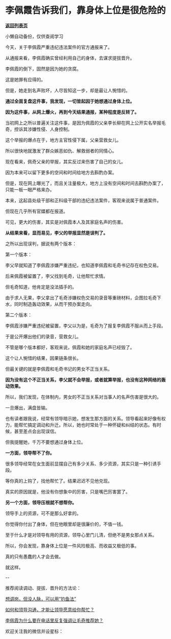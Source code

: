 # 李佩霞告诉我们，靠身体上位是很危险的

[**返回列表页**](/gzh/费曼的小茶馆)

小懒自动备份，仅供查阅学习

今天，关于李佩霞严重违纪违法案件的官方通报来了。

从通报来看，李佩霞确实曾经利用自己的身体，去谋求提拔晋升。

李佩霞的倒下，固然是因为她的贪腐。

这是她罪有应得的。

但是，她走到名声败坏，人尽皆知这一步，却是最让人惋惜的。

**通过全面复盘这件事，我发现，一切皆起因于她想通过身体上位。**

**因为这件事，从网上爆火，再到今天结果通报，某种程度是反转了。**

当初网上之所以普遍关注这件事，是因为佩霞的父亲李长柳在网上公开实名举报毛奇，控诉其涉嫌性侵、人身控制。

这个举报的爆点在于，地方主官性侵下属，父亲营救女儿。  

所以很快地就激发了群众嫉恶如仇、解救弱者的同情心。

现在看来，佩奇父亲的举报，其实反过来伤害了自己的女儿。

因为本来可以留下更多的空间和时间给地方去斟酌办案。

但是，现在网上曝光了，而且关注量极大，地方上没有空间和时间去斟酌办案了，只能一板一眼严格来办。  

本来，这起县处级干部和正科级干部的违纪违法案件，客观来说属于普通案件。

但现在几乎所有官媒都在报道。  

可见，更大的伤害，其实是对佩霞本人及其家庭名声的伤害。  

**从结果来看，显而易见，李父的举报显然是误判了。**

之所以出现误判，据说有两个版本：

第一个版本：

李父早就知道了李佩霞涉嫌严重违纪，也知道李佩霞和毛奇书记存在权色交易。

后来佩霞被留置了，李父找到毛奇，让他帮忙求情。

但毛奇知道，他肯定是没法插手的。

由于求人无果，李父拿出了毛奇涉嫌权色交易的录音等重磅材料，企图拉毛奇下水，同时制造轰动效果，从而干预办案走向。

第二个版本：  

李佩霞涉嫌严重违纪被留置，李父以为是，毛奇为了报复李佩霞不服从而上手段。  

于是公开爆出他们的录音，营救女儿。

不管是哪个版本都好，客观来说，佩霞和她的家庭名声已经毁了。  

这个让人惋惜的结果，因果链条很长。

但最关键的就是李佩霞和毛奇书记的男女不正当关系。

**因为没有这个不正当关系，李父就不会举报，或者就算举报，也没有这种网络的轰动效果。**

所以，我们发现，在体制内，男女的不正当关系对当事人的名声伤害是很大的。

一旦爆出，满盘皆输。

也有读者跟我说，经常有领导暗示她，想发生那方面的关系。领导看起来好像有权力，能帮忙搞定调动和升迁。所以，她也时常处于一种怀疑和纠结的状态。有时候，甚至差点会出现误信。

但我提醒她，千万不要想通过身体上位。

**一方面，领导帮不了你。**

很多领导经常在女生面前显摆自己有多少关系、多少资源，其实只是一种引诱手段。

等你真的上钩了，找他帮忙了。结果迟迟不见他兑现。

真实的原因就是，他没有你想象中的厉害，只是嘴巴厉害罢了。

**另一个方面，领导压根就不想帮你。**  

领导手上的资源，可不是那么好拿的。

你觉得你付出了身体，但在他眼里却是很廉价的，不值一钱。

至于什么才是对领导有用的资源，领导心里门儿清，但绝不是男女那点关系。

所以，你会发现，靠身体上位是一件风险极高、而收益又极低的事。

真的只有愚蠢的人才会去做。  

就这样。  

\--  

推荐阅读调动、提拔、晋升的方法论：  

[想调岗，但没人脉，可以用“钓鱼法”](http://mp.weixin.qq.com/s?__biz=Mzk0MzcyOTA5Ng==&mid=2247487787&idx=1&sn=64130f9297a13aaf067406382498fd61&chksm=c32e218cf459a89a384ed72212f3e7b5c1a008fb9e87cca719a53a8c8d6bc5ac62568985fd94&scene=21#wechat_redirect)  

[如何和领导沟通，才能让领导愿意给你帮忙？](http://mp.weixin.qq.com/s?__biz=Mzk0MzcyOTA5Ng==&mid=2247487758&idx=2&sn=5a3f955b81608ed8b402fa55e55f19ec&chksm=c32e21a9f459a8bf96221700fa5506774ee67a997397faa707a4e59b3e4c1be892c444e4ecdc&scene=21#wechat_redirect)  

[李佩霞为什么要在电话里反复强调让毛奇推荐她？](http://mp.weixin.qq.com/s?__biz=Mzk0MzcyOTA5Ng==&mid=2247487729&idx=1&sn=9ae15b604d71a30b89bb855ac013ebb3&chksm=c32e2056f459a940447b87bd2112ffdabf6f3c883bf3e0e884f2d4eb456e96c5b695421bcf39&scene=21#wechat_redirect)  

欢迎关注我的微信并设星标：  

